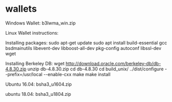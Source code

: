 # wallets

Windows Wallet:
b3lwma_win.zip

Linux Wallet instructions:

Installing packages:
sudo apt-get update
sudo apt install build-essential gcc bsdmainutils libevent-dev libboost-all-dev pkg-config autoconf libssl-dev wget

Installing Berkeley DB:
wget http://download.oracle.com/berkeley-db/db-4.8.30.zip
unzip db-4.8.30.zip
cd db-4.8.30
cd build_unix/
../dist/configure --prefix=/usr/local --enable-cxx
make
make install

Ubuntu 16.04:
bsha3_u1604.zip

ubuntu 18.04:
bsha3_u1804.zip

